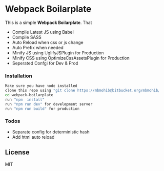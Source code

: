 # Webpack Boilarplate

This is a simple **Webpack Boilarplate**. That

  - Compile Latest JS using Babel
  - Compile SASS
  - Auto Reload when css or js change
  - Auto Prefix when needed
  - Minify JS using UglifyJSPlugin for Production
  - Minify CSS using OptimizeCssAssetsPlugin for Production
  - Seperated Confgi for Dev & Prod 


### Installation
```sh
Make sure you have node installed
clone this repo using "git clone https://mbmohib@bitbucket.org/mbmohib/webpack-boilarplate.git"
cd webpack-boilarplate
run "npm  install"
run "npm run dev" for development server
run "npm run build" for production
```


### Todos

 - Separate config for deterministic hash
 - Add html auto reload

License
----

MIT


